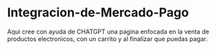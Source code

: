 # Integracion-de-Mercado-Pago
Aqui cree con ayuda de CHATGPT una pagina enfocada en la venta de productos electronicos, con un carrito y al finalizar que puedas pagar.
